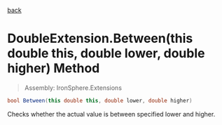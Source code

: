 ﻿

[back](/IronSphere.Extensions/types/DoubleExtension)

# DoubleExtension.Between(this double this, double lower, double higher) Method

> Assembly: IronSphere.Extensions

```csharp
bool Between(this double this, double lower, double higher)
```

Checks whether the actual value is between specified lower and higher.

 